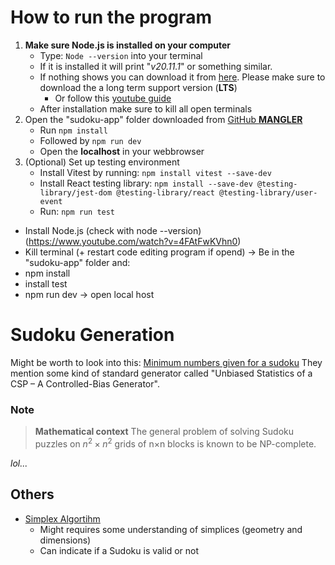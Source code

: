 # How to run the program

1. **Make sure Node.js is installed on your computer**
   - Type: `Node --version` into your terminal
   - If it is installed it will print "_v20.11.1_" or something similar.
   - If nothing shows you can download it from [here](https://nodejs.org/en/download/prebuilt-installer). Please make sure to download the a long term support version (**LTS**)
     - Or follow this [youtube guide](https://www.youtube.com/watch?v=4FAtFwKVhn0)
   - After installation make sure to kill all open terminals
2. Open the "sudoku-app" folder downloaded from [GitHub **MANGLER**]()
   - Run `npm install`
   - Followed by `npm run dev`
   - Open the **localhost** in your webbrowser
3. (Optional) Set up testing environment
   - Install Vitest by running: `npm install vitest --save-dev`
   - Install React testing library:
     `npm install --save-dev @testing-library/jest-dom @testing-library/react @testing-library/user-event`
   - Run: `npm run test`

- Install Node.js (check with node --version) (https://www.youtube.com/watch?v=4FAtFwKVhn0)
- Kill terminal (+ restart code editing program if opend) -> Be in the "sudoku-app" folder and:
- npm install
- install test
- npm run dev -> open local host

# Sudoku Generation

Might be worth to look into this: [Minimum numbers given for a sudoku](https://en.wikipedia.org/wiki/Mathematics_of_Sudoku#Minimum_number_of_givens)
They mention some kind of standard generator called "Unbiased Statistics of a CSP – A Controlled-Bias Generator".

### Note

> **Mathematical context**
> The general problem of solving Sudoku puzzles on $n^2\times n^2$ grids of n×n blocks is known to be NP-complete.

_lol..._

## Others

- [Simplex Algortihm](https://en.wikipedia.org/wiki/Simplex_algorithm)
  - Might requires some understanding of simplices (geometry and dimensions)
  - Can indicate if a Sudoku is valid or not
